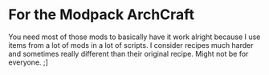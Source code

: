 For the Modpack ArchCraft
=========================

You need most of those mods to basically have it work alright because I use items from a lot of mods in a lot of scripts. I consider recipes much harder and sometimes really different than their original recipe. Might not be for everyone. ;]
